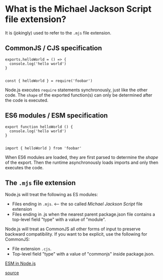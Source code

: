 # What is the Michael Jackson Script file extension?

It is (jokingly) used to refer to the `.mjs` file extension.

## CommonJS / CJS specification

    exports.helloWorld = () => {
      console.log('hello world')
    }


    const { helloWorld } = require('foobar') 

Node.js executes `require` statements synchronously, just like the other code. The `shape` of the exported function(s) can only be determined after the code is executed.

## ES6 modules / ESM specification

    export function helloWorld () {
      console.log('hello world')
    }


    import { helloWorld } from 'foobar' 

When ES6 modules are loaded, they are first parsed to determine the _shape_ of the export. Then the runtime asynchronously loads imports and only then executes the code. 

## The `.mjs` file extension

Node.js will treat the following as ES modules:

- Files ending in `.mjs`. <-- the so called _Michael Jackson Script_ file extension
- Files ending in .js when the nearest parent package.json file contains a top-level field "type" with a value of "module".

Node.js will treat as CommonJS all other forms of input to preserve backward compatibility. If you want to be explicit, use the following for CommonJS:

- File extension `.cjs`.
- Top-level field "type" with a value of "commonjs" inside package.json.

[ESM in Node.js](https://nodejs.org/api/esm.html#esm_introduction)

[source](https://medium.com/the-node-js-collection/an-update-on-es6-modules-in-node-js-42c958b890c)



